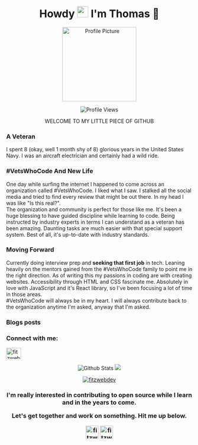 <h1 align = "center">Howdy <img src="https://media.giphy.com/media/hvRJCLFzcasrR4ia7z/giphy.gif" width="30px"> I'm Thomas 🤠</h1>
<p align = "center"><img src="https://github.com/fitzwebdev/fitzwebdev/blob/master/COV-fitz.png" alt ="Profile Picture" width = "200px" height = "200px"/></p>
<p align="center">
<img src="https://komarev.com/ghpvc/?username=fitzwebdev&color=blue&style=plastic&label=PROFILE+VIEWS" alt="Profile Views" />
</p>
<p align = "center">WELCOME TO MY LITTLE PIECE OF GITHUB</P>

### A Veteran
I spent 8 (okay, well 1 month shy of 8) glorious years in the United States Navy. I was an aircraft electrician and certainly had a wild ride. 

### \#VetsWhoCode And New Life
One day while surfing the internet I happened to come across an organization called \#VetsWhoCode. I liked what I saw. I stalked all the social media and tried to find every review that might be out there. In my head I was like "Is this real?". 
<br>
The organization and community is perfect for those like me. It's been a huge blessing to have guided discipline while learning to code. Being instructed by industry experts in terms I can understand as a veteran has been amazing. Daunting tasks are much easier with that special support system. Best of all, it's up-to-date with industry standards. 

### Moving Forward
Currently doing interview prep and <strong>seeking that first job</strong> in tech. Leaning heavily on the mentors gained from the \#VetsWhoCode family to point me in the right direction. As of writing this my passions in coding are with creating websites. Accessibility through HTML and CSS fascinate me. Absolutely in love with JavaScript and it's React library, so I've been focusing a lot of time in those areas. 
<br>
\#VetsWhoCode will always be in my heart. I will always contribute back to the organization anytime I'm asked, anyway that I'm asked. 

### Blogs posts
<!-- BLOG-POST-LIST:START -->
<!-- BLOG-POST-LIST:END -->

<h3 align="left">Connect with me:</h3>
<p align="left">
<a href="https://dev.to/fitzwebdev" target="blank"><img align="center" src="https://cdn.jsdelivr.net/npm/simple-icons@3.0.1/icons/dev-dot-to.svg" alt="fitzwebdev" height="30" width="40" /></a>
</p>

<p align = "center">
<img src = "https://github-readme-stats.vercel.app/api?username=fitzwebdev&show_icons=true&count_private=true&theme=react" alt = "Github Stats"/>

<img src = "https://github-readme-stats.vercel.app/api/top-langs/?username=fitzwebdev&layout=compact&theme=react"/>
</P>

<p align="center"> <a href="https://github.com/ryo-ma/github-profile-trophy"><img src="https://github-profile-trophy.vercel.app/?username=fitzwebdev&theme=darkhub" alt="fitzwebdev" /></a> </p>

<h3 align = "center">I'm really interested in contributing to open source while I learn and in the years to come. </p>

<p align = "center">Let's get together and work on something. Hit me up below.</P>

<a href=https://twitter.com/fitzwebdev target="blank"><img align="center" src="https://cdn.jsdelivr.net/npm/simple-icons@3.0.1/icons/twitter.svg" alt="fitzwebdev twitter" height="35" width="35" /></a>
<a href=https://linkedin.com/in/thomas-fitzgerald-104927137/ target="blank"><img align="center" src="https://cdn.jsdelivr.net/npm/simple-icons@3.0.1/icons/linkedin.svg" alt="fitzwebdev linkedin" height="35" width="35" /></a>

